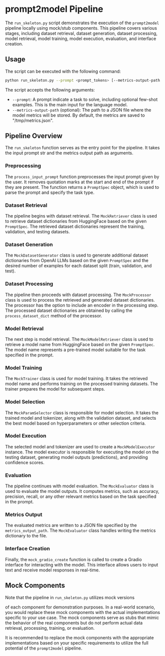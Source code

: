 # prompt2model Pipeline

The `run_skeleton.py` script demonstrates the execution of the `prompt2model` pipeline locally using mock/stub components. This pipeline covers various stages, including dataset retrieval, dataset generation, dataset processing, model retrieval, model training, model execution, evaluation, and interface creation.

## Usage

The script can be executed with the following command:

```bash
python run_skeleton.py --prompt <prompt_tokens> [--metrics-output-path <metrics_output_path>]
```

The script accepts the following arguments:

- `--prompt`: A prompt indicate a task to solve, including optional few-shot examples. This is the main input for the language model.
- `--metrics-output-path` (optional): The path to a JSON file where the model metrics will be stored. By default, the metrics are saved to "/tmp/metrics.json".

## Pipeline Overview

The `run_skeleton` function serves as the entry point for the pipeline. It takes the input prompt str and the metrics output path as arguments.

### Preprocessing

The `process_input_prompt` function preprocesses the input prompt given by the user. It removes quotation marks at the start and end of the prompt if they are present. The function returns a `PromptSpec` object, which is used to parse the prompt and specify the task type.

### Dataset Retrieval

The pipeline begins with dataset retrieval. The `MockRetriever` class is used to retrieve dataset dictionaries from HuggingFace based on the given `PromptSpec`. The retrieved dataset dictionaries represent the training, validation, and testing datasets.

### Dataset Generation

The `MockDatasetGenerator` class is used to generate additional dataset dictionaries from OpenAI LLMs based on the given `PromptSpec` and the desired number of examples for each dataset split (train, validation, and test).

### Dataset Processing

The pipeline then proceeds with dataset processing. The `MockProcessor` class is used to process the retrieved and generated dataset dictionaries. The processor has the option to include an encoder in the processing step. The processed dataset dictionaries are obtained by calling the `process_dataset_dict` method of the processor.

### Model Retrieval

The next step is model retrieval. The `MockModelRetriever` class is used to retrieve a model name from HuggingFace based on the given `PromptSpec`. The model name represents a pre-trained model suitable for the task specified in the prompt.

### Model Training

The `MockTrainer` class is used for model training. It takes the retrieved model name and performs training on the processed training datasets. The trainer prepares the model for subsequent steps.

### Model Selection

The `MockParamSelector` class is responsible for model selection. It takes the trained model and tokenizer, along with the validation dataset, and selects the best model based on hyperparameters or other selection criteria.

### Model Execution

The selected model and tokenizer are used to create a `MockModelExecutor` instance. The model executor is responsible for executing the model on the testing dataset, generating model outputs (predictions), and providing confidence scores.

### Evaluation

The pipeline continues with model evaluation. The `MockEvaluator` class is used to evaluate the model outputs. It computes metrics, such as accuracy, precision, recall, or any other relevant metrics based on the task specified in the prompt.

### Metrics Output

The evaluated metrics are written to a JSON file specified by the `metrics_output_path`. The `MockEvaluator` class handles writing the metrics dictionary to the file.

### Interface Creation

Finally, the `mock_gradio_create` function is called to create a Gradio interface for interacting with the model. This interface allows users to input text and receive model responses in real-time.

## Mock Components

Note that the pipeline in `run_skeleton.py` utilizes mock versions

 of each component for demonstration purposes. In a real-world scenario, you would replace these mock components with the actual implementations specific to your use case. The mock components serve as stubs that mimic the behavior of the real components but do not perform actual data retrieval, processing, training, or evaluation.

It is recommended to replace the mock components with the appropriate implementations based on your specific requirements to utilize the full potential of the `prompt2model` pipeline.